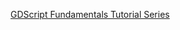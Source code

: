 [GDScript Fundamentals Tutorial Series](https://www.youtube.com/playlist?list=PLJ690cxlZTgL4i3sjTPRQTyrJ5TTkYJ2_)